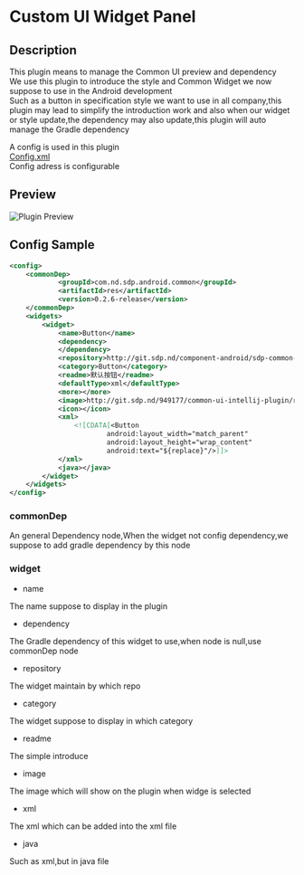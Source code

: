# Custom UI Widget Panel

## Description

This plugin means to manage the Common UI preview and dependency<br/>
We use this plugin to introduce the style and Common Widget we now suppose to use in the Android development<br/>
Such as a button in specification style we want to use in all company,this plugin may lead to simplify the introduction work and also when our widget or style update,the dependency may also update,this plugin will auto manage the Gradle dependency<br/>

A config is used in this plugin<br/>
[Config.xml](https://github.com/eyyoung/idea-plugin-custom-ui-panel/blob/master/config.xml)<br/>
Config adress is configurable

## Preview

![Plugin Preview](https://raw.githubusercontent.com/eyyoung/idea-plugin-custom-ui-panel/master/preview/preview.gif)

## Config Sample

```xml
<config>
    <commonDep>
            <groupId>com.nd.sdp.android.common</groupId>
            <artifactId>res</artifactId>
            <version>0.2.6-release</version>
    </commonDep>
    <widgets>
        <widget>
            <name>Button</name>
            <dependency>
            </dependency>
            <repository>http://git.sdp.nd/component-android/sdp-common-res</repository>
            <category>Button</category>
            <readme>默认按钮</readme>
            <defaultType>xml</defaultType>
            <more></more>
            <image>http://git.sdp.nd/949177/common-ui-intellij-plugin/raw/master/images/button_1.png</image>
            <icon></icon>
            <xml>
                <![CDATA[<Button
                        android:layout_width="match_parent"
                        android:layout_height="wrap_content"
                        android:text="${replace}"/>]]>
            </xml>
            <java></java>
        </widget>
    </widgets>
</config>
```

### commonDep

An general Dependency node,When the widget not config dependency,we suppose to add gradle dependency by this node

### widget

- name

The name suppose to display in the plugin

- dependency

The Gradle dependency of this widget to use,when node is null,use commonDep node

- repository

The widget maintain by which repo

- category

The widget suppose to display in which category

- readme

The simple introduce

- image

The image which will show on the plugin when widge is selected

- xml

The xml which can be added into the xml file
- java

Such as xml,but in java file
